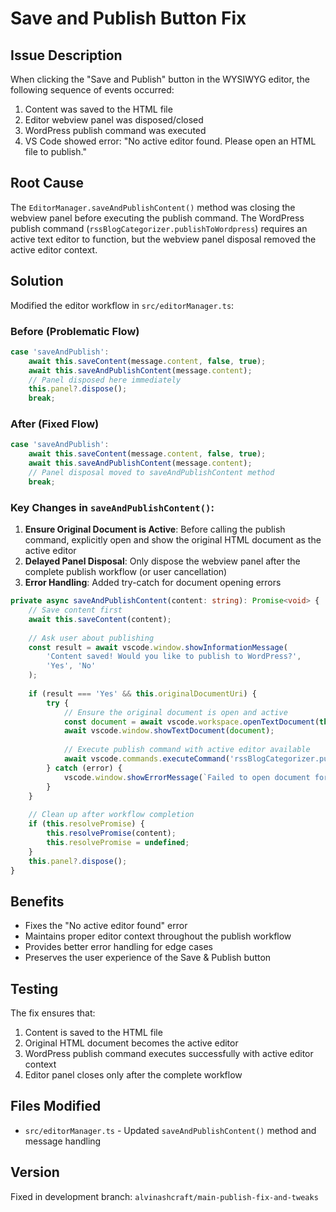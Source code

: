 # Save and Publish Button Fix

## Issue Description
When clicking the "Save and Publish" button in the WYSIWYG editor, the following sequence of events occurred:

1. Content was saved to the HTML file
2. Editor webview panel was disposed/closed 
3. WordPress publish command was executed
4. VS Code showed error: "No active editor found. Please open an HTML file to publish."

## Root Cause
The `EditorManager.saveAndPublishContent()` method was closing the webview panel before executing the publish command. The WordPress publish command (`rssBlogCategorizer.publishToWordpress`) requires an active text editor to function, but the webview panel disposal removed the active editor context.

## Solution
Modified the editor workflow in `src/editorManager.ts`:

### Before (Problematic Flow)
```typescript
case 'saveAndPublish':
    await this.saveContent(message.content, false, true);
    await this.saveAndPublishContent(message.content);
    // Panel disposed here immediately
    this.panel?.dispose();
    break;
```

### After (Fixed Flow)
```typescript
case 'saveAndPublish':
    await this.saveContent(message.content, false, true);
    await this.saveAndPublishContent(message.content);
    // Panel disposal moved to saveAndPublishContent method
    break;
```

### Key Changes in `saveAndPublishContent()`:

1. **Ensure Original Document is Active**: Before calling the publish command, explicitly open and show the original HTML document as the active editor
2. **Delayed Panel Disposal**: Only dispose the webview panel after the complete publish workflow (or user cancellation)
3. **Error Handling**: Added try-catch for document opening errors

```typescript
private async saveAndPublishContent(content: string): Promise<void> {
    // Save content first
    await this.saveContent(content);
    
    // Ask user about publishing
    const result = await vscode.window.showInformationMessage(
        'Content saved! Would you like to publish to WordPress?',
        'Yes', 'No'
    );
    
    if (result === 'Yes' && this.originalDocumentUri) {
        try {
            // Ensure the original document is open and active
            const document = await vscode.workspace.openTextDocument(this.originalDocumentUri);
            await vscode.window.showTextDocument(document);
            
            // Execute publish command with active editor available
            await vscode.commands.executeCommand('rssBlogCategorizer.publishToWordpress');
        } catch (error) {
            vscode.window.showErrorMessage(`Failed to open document for publishing: ${error}`);
        }
    }
    
    // Clean up after workflow completion
    if (this.resolvePromise) {
        this.resolvePromise(content);
        this.resolvePromise = undefined;
    }
    this.panel?.dispose();
}
```

## Benefits
- Fixes the "No active editor found" error
- Maintains proper editor context throughout the publish workflow
- Provides better error handling for edge cases
- Preserves the user experience of the Save & Publish button

## Testing
The fix ensures that:
1. Content is saved to the HTML file
2. Original HTML document becomes the active editor
3. WordPress publish command executes successfully with active editor context
4. Editor panel closes only after the complete workflow

## Files Modified
- `src/editorManager.ts` - Updated `saveAndPublishContent()` method and message handling

## Version
Fixed in development branch: `alvinashcraft/main-publish-fix-and-tweaks`